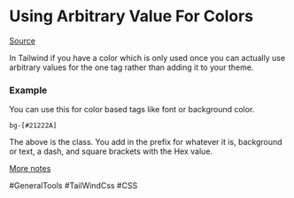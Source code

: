 # Using Arbitrary Value For Colors

[Source](https://tailwindcss.com/docs/customizing-colors#arbitrary-values)

In Tailwind if you have a color which is only used once you can actually use arbitrary values for the one tag rather than adding it to your theme. 

### Example

You can use this for color based tags like font or background color. 

`bg-[#21222A]`

The above is the class. You add in the prefix for whatever it is, background or text, a dash, and square brackets with the Hex value.

[More notes](https://tailwindcss.com/docs/adding-custom-styles#using-arbitrary-values)

#GeneralTools 
	#TailWindCss 
	#CSS 